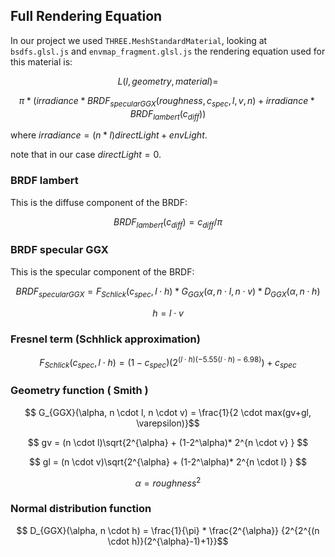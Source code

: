 ## Full Rendering Equation

In our project we used `THREE.MeshStandardMaterial`, looking at `bsdfs.glsl.js` and `envmap_fragment.glsl.js` the rendering equation used for this material is:

 $$ L(l, geometry, material) = $$
 
 $$\pi * (irradiance*BRDF_{specularGGX}(roughness, c_{spec}, l, v, n)+irradiance*BRDF_{lambert}(c_{diff})) $$
 
where $irradiance = (n*l)directLight + envLight$. 

note that in our case $directLight = 0$.

### BRDF lambert

This is the diffuse component of the BRDF:

$$ BRDF_{lambert} (c_{diff}) = c_{diff}/\pi$$

### BRDF specular GGX

This is the specular component of the BRDF:

$$ BRDF_{specularGGX} = F_{Schlick}(c_{spec}, l \cdot h) * G_{GGX}(\alpha, n \cdot l, n \cdot v) * D_{GGX}(\alpha, n \cdot h) $$

$$ h = l \cdot v $$
### Fresnel term (Schhlick approximation)
$$  F_{Schlick}(c_{spec}, l \cdot h) = (1-c_{spec})(2^{(l \cdot h)(-5.55(l \cdot h)-6.98)})+ c_{spec}  $$ 

### Geometry function ( Smith )

$$ G_{GGX}(\alpha, n \cdot l, n \cdot v) = \frac{1}{2 \cdot max(gv+gl, \varepsilon)}$$

$$ gv = (n \cdot l)\sqrt{2^{\alpha} + (1-2^\alpha)* 2^{n \cdot v} } $$

$$ gl = (n \cdot v)\sqrt{2^{\alpha} + (1-2^\alpha)* 2^{n \cdot l} } $$

$$ \alpha = roughness^2 $$

### Normal distribution function

$$ D_{GGX}(\alpha, n \cdot h) = \frac{1}{\pi} * \frac{2^{\alpha}}    {2^{2^{(n \cdot h)}(2^{\alpha}-1)+1}}$$






